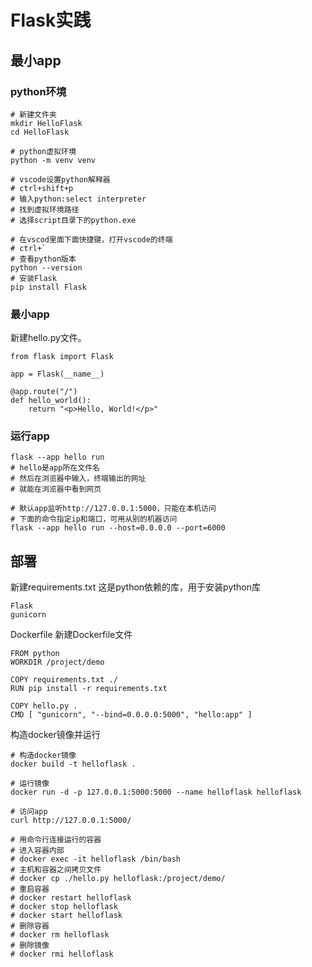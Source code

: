 # Flask实践

## 最小app

### python环境

```
# 新建文件夹
mkdir HelloFlask
cd HelloFlask

# python虚拟环境
python -m venv venv

# vscode设置python解释器
# ctrl+shift+p
# 输入python:select interpreter
# 找到虚拟环境路径
# 选择script目录下的python.exe

# 在vscod里面下面快捷键，打开vscode的终端
# ctrl+`
# 查看python版本
python --version
# 安装Flask
pip install Flask
```

### 最小app

新建hello.py文件。

```
from flask import Flask

app = Flask(__name__)

@app.route("/")
def hello_world():
    return "<p>Hello, World!</p>"
```

### 运行app

```
flask --app hello run
# hello是app所在文件名
# 然后在浏览器中输入，终端输出的网址
# 就能在浏览器中看到网页

# 默认app监听http://127.0.0.1:5000，只能在本机访问
# 下面的命令指定ip和端口，可用从别的机器访问
flask --app hello run --host=0.0.0.0 --port=6000
```

## 部署

新建requirements.txt
这是python依赖的库，用于安装python库

```
Flask
gunicorn
```

Dockerfile
新建Dockerfile文件

```
FROM python
WORKDIR /project/demo

COPY requirements.txt ./
RUN pip install -r requirements.txt

COPY hello.py .
CMD [ "gunicorn", "--bind=0.0.0.0:5000", "hello:app" ]
```

构造docker镜像并运行

```
# 构造docker镜像
docker build -t helloflask .

# 运行镜像
docker run -d -p 127.0.0.1:5000:5000 --name helloflask helloflask

# 访问app
curl http://127.0.0.1:5000/

# 用命令行连接运行的容器
# 进入容器内部
# docker exec -it helloflask /bin/bash
# 主机和容器之间拷贝文件
# docker cp ./hello.py helloflask:/project/demo/
# 重启容器
# docker restart helloflask
# docker stop helloflask
# docker start helloflask
# 删除容器
# docker rm helloflask
# 删除镜像
# docker rmi helloflask
```